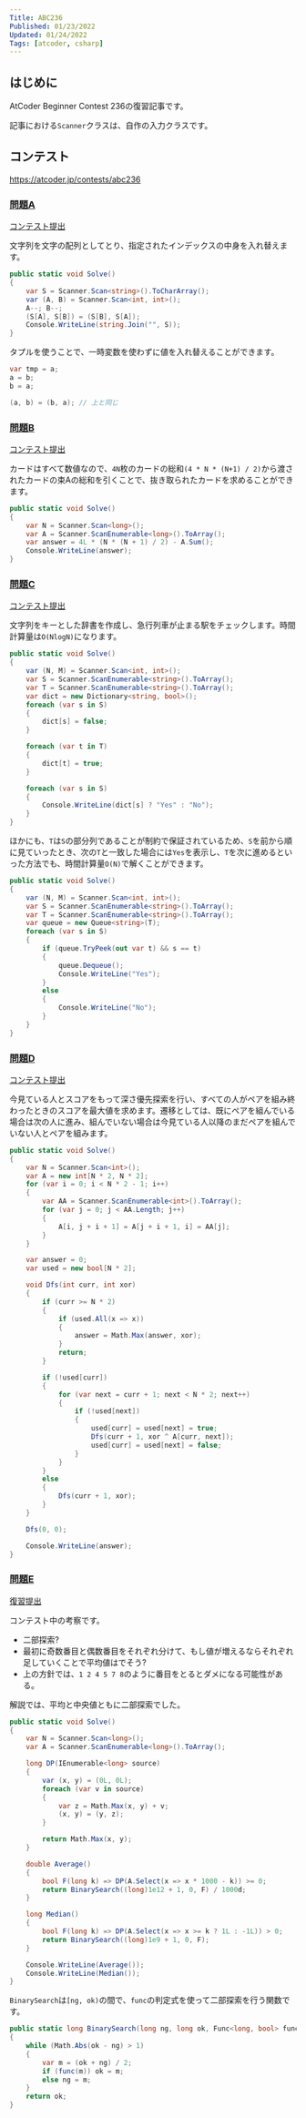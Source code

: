 ```yaml
---
Title: ABC236
Published: 01/23/2022
Updated: 01/24/2022
Tags: [atcoder, csharp]
---
```


## はじめに

AtCoder Beginner Contest 236の復習記事です。

記事における`Scanner`クラスは、自作の入力クラスです。

## コンテスト

<https://atcoder.jp/contests/abc236>

### [問題A](https://atcoder.jp/contests/abc236/tasks/abc236_a)

[コンテスト提出](https://atcoder.jp/contests/abc236/submissions/28718361)

文字列を文字の配列としてとり、指定されたインデックスの中身を入れ替えます。

```csharp
public static void Solve()
{
    var S = Scanner.Scan<string>().ToCharArray();
    var (A, B) = Scanner.Scan<int, int>();
    A--; B--;
    (S[A], S[B]) = (S[B], S[A]);
    Console.WriteLine(string.Join("", S));
}
```

タプルを使うことで、一時変数を使わずに値を入れ替えることができます。

```csharp
var tmp = a;
a = b;
b = a;

(a, b) = (b, a); // 上と同じ
```

### [問題B](https://atcoder.jp/contests/abc236/tasks/abc236_b)

[コンテスト提出](https://atcoder.jp/contests/abc236/submissions/28722017)

カードはすべて数値なので、`4N`枚のカードの総和`(4 * N * (N+1) / 2)`から渡されたカードの束Aの総和を引くことで、抜き取られたカードを求めることができます。

```csharp
public static void Solve()
{
    var N = Scanner.Scan<long>();
    var A = Scanner.ScanEnumerable<long>().ToArray();
    var answer = 4L * (N * (N + 1) / 2) - A.Sum();
    Console.WriteLine(answer);
}
```

### [問題C](https://atcoder.jp/contests/abc236/tasks/abc236_c)

[コンテスト提出](https://atcoder.jp/contests/abc236/submissions/28725764)

文字列をキーとした辞書を作成し、急行列車が止まる駅をチェックします。時間計算量は`O(NlogN)`になります。

```csharp
public static void Solve()
{
    var (N, M) = Scanner.Scan<int, int>();
    var S = Scanner.ScanEnumerable<string>().ToArray();
    var T = Scanner.ScanEnumerable<string>().ToArray();
    var dict = new Dictionary<string, bool>();
    foreach (var s in S)
    {
        dict[s] = false;
    }

    foreach (var t in T)
    {
        dict[t] = true;
    }

    foreach (var s in S)
    {
        Console.WriteLine(dict[s] ? "Yes" : "No");
    }
}
```

ほかにも、`T`は`S`の部分列であることが制約で保証されているため、`S`を前から順に見ていったとき、次の`T`と一致した場合には`Yes`を表示し、`T`を次に進めるといった方法でも、時間計算量`O(N)`で解くことができます。

```csharp
public static void Solve()
{
    var (N, M) = Scanner.Scan<int, int>();
    var S = Scanner.ScanEnumerable<string>().ToArray();
    var T = Scanner.ScanEnumerable<string>().ToArray();
    var queue = new Queue<string>(T);
    foreach (var s in S)
    {
        if (queue.TryPeek(out var t) && s == t)
        {
            queue.Dequeue();
            Console.WriteLine("Yes");
        }
        else
        {
            Console.WriteLine("No");
        }
    }
}
```

### [問題D](https://atcoder.jp/contests/abc236/tasks/abc236_d)

[コンテスト提出](https://atcoder.jp/contests/abc236/submissions/28749636)

今見ている人とスコアをもって深さ優先探索を行い、すべての人がペアを組み終わったときのスコアを最大値を求めます。遷移としては、既にペアを組んでいる場合は次の人に進み、組んでいない場合は今見ている人以降のまだペアを組んでいない人とペアを組みます。

```csharp
public static void Solve()
{
    var N = Scanner.Scan<int>();
    var A = new int[N * 2, N * 2];
    for (var i = 0; i < N * 2 - 1; i++)
    {
        var AA = Scanner.ScanEnumerable<int>().ToArray();
        for (var j = 0; j < AA.Length; j++)
        {
            A[i, j + i + 1] = A[j + i + 1, i] = AA[j];
        }
    }

    var answer = 0;
    var used = new bool[N * 2];

    void Dfs(int curr, int xor)
    {
        if (curr >= N * 2)
        {
            if (used.All(x => x))
            {
                answer = Math.Max(answer, xor);
            }
            return;
        }

        if (!used[curr])
        {
            for (var next = curr + 1; next < N * 2; next++)
            {
                if (!used[next])
                {
                    used[curr] = used[next] = true;
                    Dfs(curr + 1, xor ^ A[curr, next]);
                    used[curr] = used[next] = false;
                }
            }
        }
        else
        {
            Dfs(curr + 1, xor);
        }
    }

    Dfs(0, 0);

    Console.WriteLine(answer);
}
```

### [問題E](https://atcoder.jp/contests/abc236/tasks/abc236_e)

[復習提出](https://atcoder.jp/contests/abc236/submissions/28760550)

コンテスト中の考察です。

- 二部探索?
- 最初に奇数番目と偶数番目をそれぞれ分けて、もし値が増えるならそれぞれ足していくことで平均値はでそう?
- 上の方針では、`1 2 4 5 7 8`のように番目をとるとダメになる可能性がある。

解説では、平均と中央値ともに二部探索でした。

```csharp
public static void Solve()
{
    var N = Scanner.Scan<long>();
    var A = Scanner.ScanEnumerable<long>().ToArray();

    long DP(IEnumerable<long> source)
    {
        var (x, y) = (0L, 0L);
        foreach (var v in source)
        {
            var z = Math.Max(x, y) + v;
            (x, y) = (y, z);
        }

        return Math.Max(x, y);
    }

    double Average()
    {
        bool F(long k) => DP(A.Select(x => x * 1000 - k)) >= 0;
        return BinarySearch((long)1e12 + 1, 0, F) / 1000d;
    }

    long Median()
    {
        bool F(long k) => DP(A.Select(x => x >= k ? 1L : -1L)) > 0;
        return BinarySearch((long)1e9 + 1, 0, F);
    }

    Console.WriteLine(Average());
    Console.WriteLine(Median());
}
```

`BinarySearch`は`[ng, ok)`の間で、`func`の判定式を使って二部探索を行う関数です。

```csharp
public static long BinarySearch(long ng, long ok, Func<long, bool> func)
{
    while (Math.Abs(ok - ng) > 1)
    {
        var m = (ok + ng) / 2;
        if (func(m)) ok = m;
        else ng = m;
    }
    return ok;
}
```

